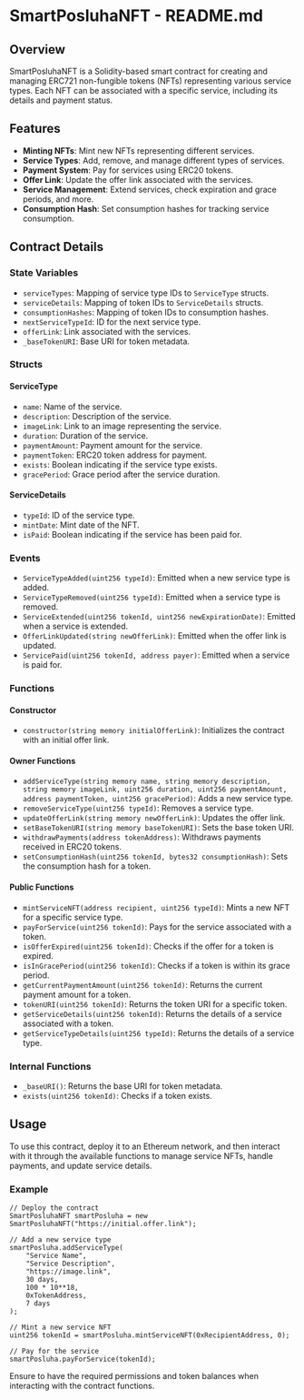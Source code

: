 # SmartPosluhaNFT - README.md

## Overview

SmartPosluhaNFT is a Solidity-based smart contract for creating and managing ERC721 non-fungible tokens (NFTs) representing various service types. Each NFT can be associated with a specific service, including its details and payment status.

## Features

- **Minting NFTs**: Mint new NFTs representing different services.
- **Service Types**: Add, remove, and manage different types of services.
- **Payment System**: Pay for services using ERC20 tokens.
- **Offer Link**: Update the offer link associated with the services.
- **Service Management**: Extend services, check expiration and grace periods, and more.
- **Consumption Hash**: Set consumption hashes for tracking service consumption.

## Contract Details

### State Variables

- `serviceTypes`: Mapping of service type IDs to `ServiceType` structs.
- `serviceDetails`: Mapping of token IDs to `ServiceDetails` structs.
- `consumptionHashes`: Mapping of token IDs to consumption hashes.
- `nextServiceTypeId`: ID for the next service type.
- `offerLink`: Link associated with the services.
- `_baseTokenURI`: Base URI for token metadata.

### Structs

#### ServiceType

- `name`: Name of the service.
- `description`: Description of the service.
- `imageLink`: Link to an image representing the service.
- `duration`: Duration of the service.
- `paymentAmount`: Payment amount for the service.
- `paymentToken`: ERC20 token address for payment.
- `exists`: Boolean indicating if the service type exists.
- `gracePeriod`: Grace period after the service duration.

#### ServiceDetails

- `typeId`: ID of the service type.
- `mintDate`: Mint date of the NFT.
- `isPaid`: Boolean indicating if the service has been paid for.

### Events

- `ServiceTypeAdded(uint256 typeId)`: Emitted when a new service type is added.
- `ServiceTypeRemoved(uint256 typeId)`: Emitted when a service type is removed.
- `ServiceExtended(uint256 tokenId, uint256 newExpirationDate)`: Emitted when a service is extended.
- `OfferLinkUpdated(string newOfferLink)`: Emitted when the offer link is updated.
- `ServicePaid(uint256 tokenId, address payer)`: Emitted when a service is paid for.

### Functions

#### Constructor

- `constructor(string memory initialOfferLink)`: Initializes the contract with an initial offer link.

#### Owner Functions

- `addServiceType(string memory name, string memory description, string memory imageLink, uint256 duration, uint256 paymentAmount, address paymentToken, uint256 gracePeriod)`: Adds a new service type.
- `removeServiceType(uint256 typeId)`: Removes a service type.
- `updateOfferLink(string memory newOfferLink)`: Updates the offer link.
- `setBaseTokenURI(string memory baseTokenURI)`: Sets the base token URI.
- `withdrawPayments(address tokenAddress)`: Withdraws payments received in ERC20 tokens.
- `setConsumptionHash(uint256 tokenId, bytes32 consumptionHash)`: Sets the consumption hash for a token.

#### Public Functions

- `mintServiceNFT(address recipient, uint256 typeId)`: Mints a new NFT for a specific service type.
- `payForService(uint256 tokenId)`: Pays for the service associated with a token.
- `isOfferExpired(uint256 tokenId)`: Checks if the offer for a token is expired.
- `isInGracePeriod(uint256 tokenId)`: Checks if a token is within its grace period.
- `getCurrentPaymentAmount(uint256 tokenId)`: Returns the current payment amount for a token.
- `tokenURI(uint256 tokenId)`: Returns the token URI for a specific token.
- `getServiceDetails(uint256 tokenId)`: Returns the details of a service associated with a token.
- `getServiceTypeDetails(uint256 typeId)`: Returns the details of a service type.

### Internal Functions

- `_baseURI()`: Returns the base URI for token metadata.
- `exists(uint256 tokenId)`: Checks if a token exists.

## Usage

To use this contract, deploy it to an Ethereum network, and then interact with it through the available functions to manage service NFTs, handle payments, and update service details.

### Example

```solidity
// Deploy the contract
SmartPosluhaNFT smartPosluha = new SmartPosluhaNFT("https://initial.offer.link");

// Add a new service type
smartPosluha.addServiceType(
    "Service Name",
    "Service Description",
    "https://image.link",
    30 days,
    100 * 10**18,
    0xTokenAddress,
    7 days
);

// Mint a new service NFT
uint256 tokenId = smartPosluha.mintServiceNFT(0xRecipientAddress, 0);

// Pay for the service
smartPosluha.payForService(tokenId);
```

Ensure to have the required permissions and token balances when interacting with the contract functions.
